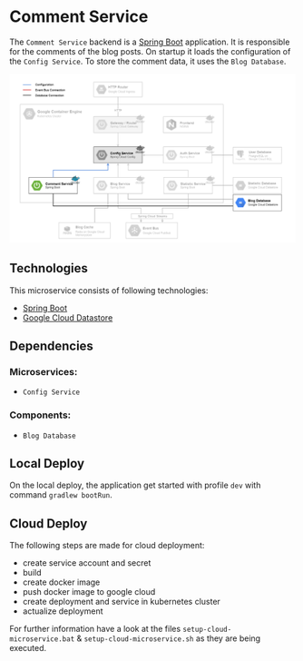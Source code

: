 # Comment Service

The `Comment Service` backend is a [Spring Boot](https://spring.io/projects/spring-boot) application. It is responsible for the comments of the blog posts.
On startup it loads the configuration of the `Config Service`.
To store the comment data, it uses the `Blog Database`.

![Comment Service Deployment](./_resources/deployment_comment.png)

## Technologies

This microservice consists of following technologies:
* [Spring Boot](https://spring.io/projects/spring-boot)
* [Google Cloud Datastore](https://cloud.google.com/datastore/)

## Dependencies

### Microservices:

* `Config Service`

### Components:

* `Blog Database`

## Local Deploy

On the local deploy, the application get started with profile `dev` with command `gradlew bootRun`.

## Cloud Deploy

The following steps are made for cloud deployment:
* create service account and secret
* build
* create docker image
* push docker image to google cloud
* create deployment and service in kubernetes cluster
* actualize deployment

For further information have a look at the files `setup-cloud-microservice.bat` & `setup-cloud-microservice.sh` as they are being executed.